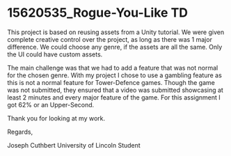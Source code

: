 # 15620535_Rogue-You-Like TD

This project is based on reusing assets from a Unity tutorial. We were given
complete creative control over the project, as long as there was 1 major
difference. We could choose any genre, if the assets are all the same.
Only the UI could have custom assets. 

The main challenge was that we had to add a feature that was not normal for 
the chosen genre. With my project I chose to use a gambling feature as this 
is not a normal feature for Tower-Defence games. Though the game was not 
submitted, they ensured that a video was submitted showcasing at least
2 minutes and every major feature of the game. For this assignment I got 
62% or an Upper-Second. 

Thank you for looking at my work. 

Regards, 

Joseph Cuthbert
University of Lincoln Student
